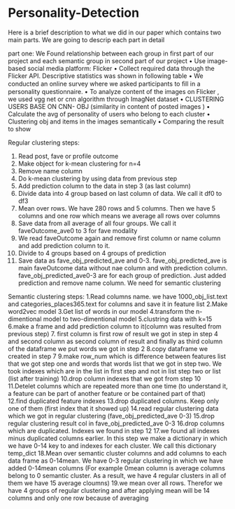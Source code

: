 # Personality-Detection
Here is a brief description to what we did in our paper which contains two main parts. We are going to descrip each part in detail


part one:
We Found relationship between each group in first part of our project and each semantic group in second part of our project
•	Use image-based social media platform: Flicker 
•	Collect required data through the Flicker API. Descriptive statistics was shown in following table
•	We conducted an online survey where we asked participants to ﬁll in a personality questionnaire. 
•	To analyze content of the images on Flicker , we used vgg net or cnn algorithm through ImagNet dataset
•	CLUSTERING USERS BASE ON CNN- OBJ (similarity in content of posted images )
•	Calculate the avg of personality of users who belong to each cluster
•	Clustering obj and items in the images  semantically
•	Comparing the result to show 


Regular clustering steps:
1.	Read post, fave or profile outcome
2.	Make object for k-mean clustering for n=4
3.	Remove name column
4.	Do k-mean clustering by using data from previous step
5.	Add prediction column to the data in step 3 (as last column)
6.	Divide data into 4 group based on last column of data. We call it df0 to df3
7.	Mean over rows. We have 280 rows and 5 columns. Then we have 5 columns and one row which means we average all rows over columns
8.	Save data from all average of all four groups. We call it faveOutcome_ave0 to 3 for fave modality 
9.	We read faveOutcome again and remove first column or name column and add prediction column to it. 
10.	Divide to 4 groups based on 4 groups of prediction
11.	Save data as fave_obj_predicted_ave and 0-3. fave_obj_predicted_ave is main faveOutcome data without nae column and with prediction column. fave_obj_predicted_ave0-3 are for each group of prediction. Just added prediction and remove name column. We need for semantic clustering 

Semantic clustering steps:
1.Read columns name. we have 1000_obj_list.text and categories_places365.text for columns and save it in feature list
2.Make word2vec model
3.Get list of words in our model
4.transform the n-dimentional model to two-dimentional model
5.clustring data with k=15
6.make a frame and add prediction column to it(column was resulted from previous step)
7. first column is first row of result we got in step in step 4 and second column as second column of result and finally as third column of the dataframe we put words we got in step 2
8.copy dataframe we created in step 7
9.make row_num which is difference between features list that we got step one and words that words list that we got in step two. We took indexes which are in the list in first step and not in list step two or list (list after training)
10.drop column indexes that we got from step 10
11.Detelet columns which are repeated more than one time (to understand it, a feature can be part of another feature or be contained part of that)   
12.find duplicated feature indexes 
13.drop duplicated columns. Keep only one of them (first index that it showed up)
14.read regular clustering data which we got in regular clustering (fave_obj_predicted_ave 0-3)
15.drop regular clustering result col in fave_obj_predicted_ave 0-3
16.drop columns which are duplicated. Indexes we found in step 12
17.we found all indexes minus duplicated columns earlier. In this step we make a dictionary in which we have 0-14 key to and indexes for each cluster. We call this dictionary temp_dict
18.Mean over semantic cluster columns and add columns to each data frame as 0-14mean. We have 0-3 regular clustering in which we have added 0-14mean columns (For example 0mean column is average columns belong to 0 semantic cluster. As a result, we have 4 regular clusters in all of them we have 15 average cloumns) 
19.we mean over all rows. Therefor we have 4 groups of regular clustering and after applying mean will be 14 columns and only one row because of averaging 


